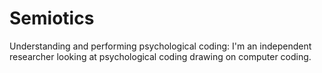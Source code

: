 # Semiotics
Understanding and performing psychological coding: 
I'm an independent researcher looking at psychological coding drawing on computer coding.
